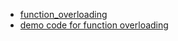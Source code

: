 - [function_overloading](https://github.com/nikunjsanghai/Intermediate_Programming_Cplusplus/blob/main/Week1/Function_overloading.md)
- [demo code for function overloading](https://github.com/nikunjsanghai/Introduction_to_Programming_Cplusplus/blob/main/Week7/demo_code_operator_overloading.md)

